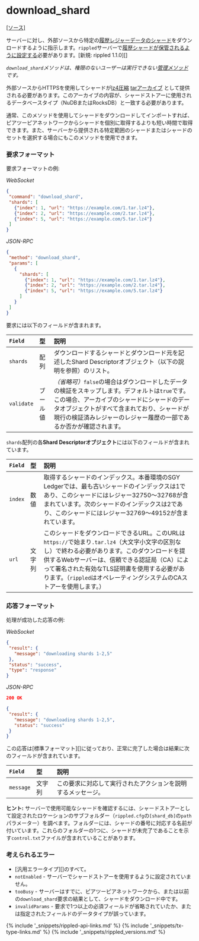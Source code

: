 # download_shard
[[ソース]<br>](https://github.com/ripple/rippled/blob/master/src/ripple/rpc/handlers/DownloadShard.cpp "Source")

サーバーに対し、外部ソースから特定の[履歴レジャーデータのシャード](history-sharding.html)をダウンロードするように指示します。`rippled`サーバーで[履歴シャードが保管されるように設定する](configure-history-sharding.html)必要があります。[新規: rippled 1.1.0][]

_`download_shard`メソッドは、権限のないユーザーは実行できない[管理メソッド](admin-rippled-methods.html)です。_

外部ソースからHTTPSを使用してシャードが[lz4圧縮](https://lz4.github.io/lz4/) [tarアーカイブ](https://en.wikipedia.org/wiki/Tar_(computing)) として提供される必要があります。このアーカイブの内容が、シャードストアーに使用されるデータベースタイプ（NuDBまたはRocksDB）と一致する必要があります。

通常、このメソッドを使用してシャードをダウンロードしてインポートすれば、ピアツーピアネットワークからシャードを個別に取得するよりも短い時間で取得できます。また、サーバーから提供される特定範囲のシャードまたはシャードのセットを選択する場合にもこのメソッドを使用できます。

### 要求フォーマット

要求フォーマットの例:

<!-- MULTICODE_BLOCK_START -->

*WebSocket*

```json
{
 "command": "download_shard",
 "shards": [
   {"index": 1, "url": "https://example.com/1.tar.lz4"},
   {"index": 2, "url": "https://example.com/2.tar.lz4"},
   {"index": 5, "url": "https://example.com/5.tar.lz4"}
 ]
}
```

*JSON-RPC*

```json
{
 "method": "download_shard",
 "params": [
   {
     "shards": [
       {"index": 1, "url": "https://example.com/1.tar.lz4"},
       {"index": 2, "url": "https://example.com/2.tar.lz4"},
       {"index": 5, "url": "https://example.com/5.tar.lz4"}
     ]
   }
 ]
}
```

<!-- MULTICODE_BLOCK_END -->


要求には以下のフィールドが含まれます。

| `Field`    | 型    | 説明                                           |
|:-----------|:--------|:------------------------------------------------------|
| `shards`   | 配列   | ダウンロードするシャードとダウンロード元を記述したShard Descriptorオブジェクト（以下の説明を参照）のリスト。 |
| `validate` | ブール値 | _（省略可）_`false`の場合はダウンロードしたデータの検証をスキップします。デフォルトは`true`です。この場合、アーカイブのシャードにシャードのデータオブジェクトがすべて含まれており、シャードが現行の検証済みレジャーのレジャー履歴の一部であるか否かが確認されます。 |

`shards`配列の各**Shard Descriptorオブジェクト**には以下のフィールドが含まれています。

| `Field` | 型   | 説明                                               |
|:--------|:-------|:----------------------------------------------------------|
| `index` | 数値 | 取得するシャードのインデックス。本番環境のSGY Ledgerでは、最も古いシャードのインデックスは1であり、このシャードにはレジャー32750～32768が含まれています。次のシャードのインデックスは2であり、このシャードにはレジャー32769～49152が含まれています。 |
| `url`   | 文字列 | このシャードをダウンロードできるURL。このURLは`https://`で始まり`.tar.lz4`（大文字小文字の区別なし）で終わる必要があります。このダウンロードを提供するWebサーバーは、信頼できる認証局（CA）によって署名された有効なTLS証明書を使用する必要があります。（`rippled`はオペレーティングシステムのCAストアーを使用します。） |

### 応答フォーマット

処理が成功した応答の例:

<!-- MULTICODE_BLOCK_START -->

*WebSocket*

```json
{
 "result": {
   "message": "downloading shards 1-2,5"
 },
 "status": "success",
 "type": "response"
}
```


*JSON-RPC*

```json
200 OK

{
 "result": {
   "message": "downloading shards 1-2,5",
   "status": "success"
 }
}
```


<!-- MULTICODE_BLOCK_END -->

この応答は[標準フォーマット][]に従っており、正常に完了した場合は結果に次のフィールドが含まれています。

| `Field`   | 型   | 説明                                             |
|:----------|:-------|:--------------------------------------------------------|
| `message` | 文字列 | この要求に対応して実行されたアクションを説明するメッセージ。 |

**ヒント:** サーバーで使用可能なシャードを確認するには、シャードストアーとして設定されたロケーションのサブフォルダー（`rippled.cfg`の`[shard_db]`の`path`パラメーター）を調べます。フォルダーには、シャードの番号に対応する名前が付いています。これらのフォルダーの1つに、シャードが未完了であることを示す`control.txt`ファイルが含まれていることがあります。 <!-- TODO: Update to recommend the `crawl_shards` command if/when that command becomes available. -->

### 考えられるエラー

- [汎用エラータイプ][]のすべて。
- `notEnabled` - サーバーでシャードストアーを使用するように設定されていません。
- `tooBusy` - サーバーはすでに、ピアツーピアネットワークから、または以前の`download_shard`要求の結果として、シャードをダウンロード中です。
- `invalidParams` - 要求で1つ以上の必須フィールドが省略されていたか、または指定されたフィールドのデータタイプが誤っています。

<!--{# @mduo13's note: Was unable to reproduce the following feature:
**Tip:** If you make the request with the WebSocket API, the server can notify you over the same WebSocket connection if the download fails or an error occurs while extracting the archive. TODO: Get an example of what this message looks like. #}-->


<!--{# common link defs #}-->
{% include '_snippets/rippled-api-links.md' %}
{% include '_snippets/tx-type-links.md' %}
{% include '_snippets/rippled_versions.md' %}
